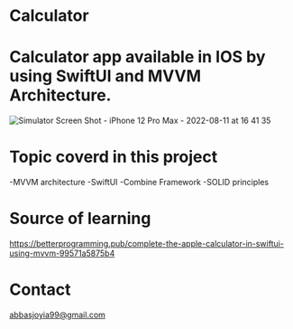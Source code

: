 # Calculator
# Calculator app available in IOS by using SwiftUI and MVVM Architecture.

![Simulator Screen Shot - iPhone 12 Pro Max - 2022-08-11 at 16 41 35](https://user-images.githubusercontent.com/27265918/184125700-ebeb1d81-0e35-40a8-9fea-d203ec987f68.png)


# Topic coverd in this project 
-MVVM architecture
-SwiftUI
-Combine Framework
-SOLID principles

# Source of learning 
https://betterprogramming.pub/complete-the-apple-calculator-in-swiftui-using-mvvm-99571a5875b4

# Contact 
abbasjoyia99@gmail.com
